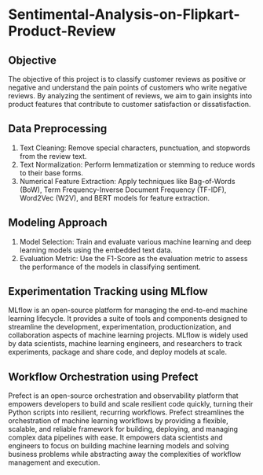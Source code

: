# Sentimental-Analysis-on-Flipkart-Product-Review

## Objective
The objective of this project is to classify customer reviews as positive or negative and understand the pain points of customers who write negative reviews. By analyzing the sentiment of reviews, we aim to gain insights into product features that contribute to customer satisfaction or dissatisfaction.

## Data Preprocessing
1. Text Cleaning: Remove special characters, punctuation, and stopwords from the review text.
2. Text Normalization: Perform lemmatization or stemming to reduce words to their base forms.
3. Numerical Feature Extraction: Apply techniques like Bag-of-Words (BoW), Term Frequency-Inverse Document Frequency (TF-IDF), Word2Vec (W2V), and BERT models for feature extraction.

## Modeling Approach
1. Model Selection: Train and evaluate various machine learning and deep learning models using the embedded text data.
2. Evaluation Metric: Use the F1-Score as the evaluation metric to assess the performance of the models in classifying sentiment.

## Experimentation Tracking using MLflow
MLflow is an open-source platform for managing the end-to-end machine learning lifecycle. It provides a suite of tools and components designed to streamline the development, experimentation, productionization, and collaboration aspects of machine learning projects. MLflow is widely used by data scientists, machine learning engineers, and researchers to track experiments, package and share code, and deploy models at scale.

## Workflow Orchestration using Prefect
Prefect is an open-source orchestration and observability platform that empowers developers to build and scale resilient code quickly, turning their Python scripts into resilient, recurring workflows. 
Prefect streamlines the orchestration of machine learning workflows by providing a flexible, scalable, and reliable framework for building, deploying, and managing complex data pipelines with ease. It empowers data scientists and engineers to focus on building machine learning models and solving business problems while abstracting away the complexities of workflow management and execution.
